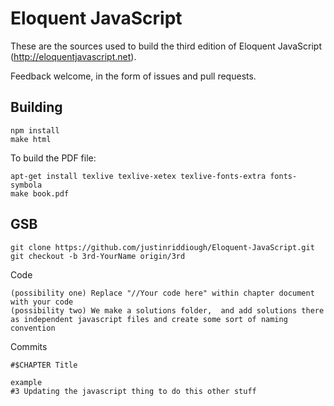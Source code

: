 # Eloquent JavaScript

These are the sources used to build the third edition of Eloquent
JavaScript (http://eloquentjavascript.net).

Feedback welcome, in the form of issues and pull requests.

## Building

    npm install
    make html

To build the PDF file:

    apt-get install texlive texlive-xetex texlive-fonts-extra fonts-symbola
    make book.pdf

## GSB 

    git clone https://github.com/justinriddiough/Eloquent-JavaScript.git
    git checkout -b 3rd-YourName origin/3rd


Code 

    (possibility one) Replace "//Your code here" within chapter document with your code
    (possibility two) We make a solutions folder,  and add solutions there as independent javascript files and create some sort of naming convention
    
Commits

    #$CHAPTER Title
    
    example
    #3 Updating the javascript thing to do this other stuff
